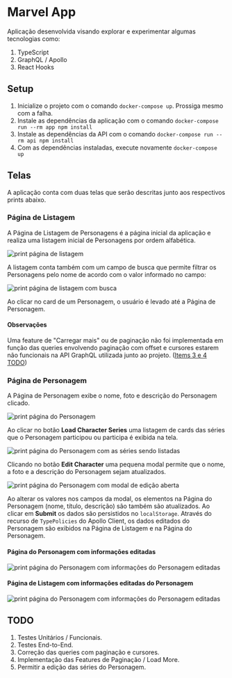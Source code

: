 # Marvel App
Aplicação desenvolvida visando explorar e experimentar algumas tecnologias como:

1. TypeScript
2. GraphQL / Apollo
3. React Hooks

## Setup
1. Inicialize o projeto com o comando `docker-compose up`. Prossiga mesmo com a falha.
2. Instale as dependências da aplicação com o comando `docker-compose run --rm app npm install`
3. Instale as dependências da API com o comando `docker-compose run --rm api npm install`
4. Com as dependências instaladas, execute novamente `docker-compose up`

## Telas
A aplicação conta com duas telas que serão descritas junto aos respectivos prints abaixo.

### Página de Listagem
A Página de Listagem de Personagens é a página inicial da aplicação e realiza uma listagem inicial de Personagens por ordem alfabética.

![print página de listagem](https://github.com/xikaos/marvel-app/raw/master/docs/character-list.png)

A listagem conta também com um campo de busca que permite filtrar os Personagens pelo nome de acordo com o valor informado no campo:

![print página de listagem com busca](https://github.com/xikaos/marvel-app/raw/master/docs/character-list-search.png)

Ao clicar no card de um Personagem, o usuário é levado até a Página de Personagem.

#### Observações
Uma feature de "Carregar mais" ou de paginação não foi implementada em função das queries envolvendo paginação com offset e cursores estarem não funcionais na API GraphQL utilizada junto ao projeto. ([Items 3 e 4 TODO](#todo))


### Página de Personagem

A Página de Personagem exibe o nome, foto e descrição do Personagem clicado.

![print página do Personagem](https://github.com/xikaos/marvel-app/raw/master/docs/character-page.png)

Ao clicar no botão **Load Character Series** uma listagem de cards das séries que o Personagem participou ou participa é exibida na tela.

![print página do Personagem com as séries sendo listadas](https://github.com/xikaos/marvel-app/raw/master/docs/character-page-series.png)

Clicando no botão **Edit Character** uma pequena modal permite que o nome, a foto e a descrição do Personagem sejam atualizados.

![print página do Personagem com modal de edição aberta](https://github.com/xikaos/marvel-app/raw/master/docs/character-page-edit-modal.png)

Ao alterar os valores nos campos da modal, os elementos na Página do Personagem (nome, título, descrição) são também são atualizados. Ao clicar em **Submit** os dados são persistidos no `localStorage`. Através do recurso de `TypePolicies` do Apollo Client, os dados editados do Personagem são exibidos na Página de Listagem e na Página do Personagem.

#### Página do Personagem com informações editadas
![print página do Personagem com informações do Personagem editadas](https://github.com/xikaos/marvel-app/raw/master/docs/character-page-edited.png)

#### Página de Listagem com informações editadas do Personagem
![print página do Personagem com informações do Personagem editadas](https://github.com/xikaos/marvel-app/raw/master/docs/character-list-edited.png)

## TODO
1. Testes Unitários / Funcionais.
2. Testes End-to-End.
3. Correção das queries com paginação e cursores.
4. Implementação das Features de Paginação / Load More.
5. Permitir a edição das séries do Personagem.
